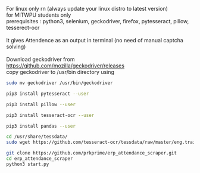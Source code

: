 For linux only rn (always update your linux distro to latest version) \
for MITWPU students only \
prerequisites : python3, selenium, geckodriver, firefox, pytesseract, pillow, tesserect-ocr\
 \
It gives Attendence as an output in terminal (no need of manual captcha solving) \
 \
Download geckodriver from https://github.com/mozilla/geckodriver/releases \
copy geckodriver to /usr/bin directory using
```sh
sudo mv geckodriver /usr/bin/geckodriver
```
```sh
pip3 install pytesseract --user
```
```sh
pip3 install pillow --user
```
```sh
pip3 install tesseract-ocr --user
```
```sh
pip3 install pandas --user
```
```sh
cd /usr/share/tessdata/
sudo wget https://github.com/tesseract-ocr/tessdata/raw/master/eng.traineddata
```
```sh
git clone https://github.com/prkprime/erp_attendance_scraper.git
cd erp_attendance_scraper
python3 start.py
```
